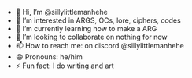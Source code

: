 - 👋 Hi, I’m @sillylittlemanhehe
- 👀 I’m interested in ARGS, OCs, lore, ciphers, codes
- 🌱 I’m currently learning how to make a ARG
- 💞️ I’m looking to collaborate on nothing for now
- 📫 How to reach me: on discord @sillylittlemanhehe
- 😄 Pronouns: he/him
- ⚡ Fun fact: I do writing and art
